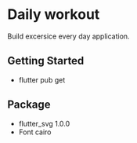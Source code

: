 # Daily workout

Build excersice every day application.

## Getting Started

- flutter pub get

## Package

- flutter_svg 1.0.0 
- Font cairo 




